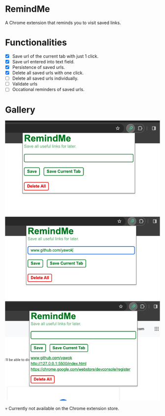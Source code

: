 # RemindMe
A Chrome extension that reminds you to visit saved links.

# Functionalities
- [x] Save url of the current tab with just 1 click.
- [x] Save url entered into text field.
- [x] Persistence of saved urls.
- [x] Delete all saved urls with one click.
- [ ] Delete all saved urls individually.
- [ ] Validate urls
- [ ] Occational reminders of saved urls.

# Gallery
![Image 1](readme_images/img1.png)
![Image 2](readme_images/img2.png)
![Image 2](readme_images/img3.png)

:skull: Currently not available on the Chrome extension store.